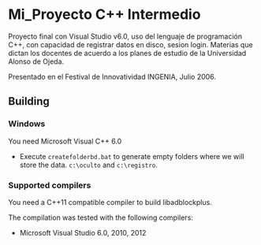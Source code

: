 # Mi_Proyecto C++ Intermedio
Proyecto final con Visual Studio v6.0, uso del lenguaje de programación C++, con capacidad de registrar datos en disco, sesion login. Materias que dictan los docentes de acuerdo a los planes de estudio de la Universidad Alonso de Ojeda.

Presentado en el Festival de Innovatividad INGENIA, Julio 2006.


Building
--------

### Windows

You need Microsoft Visual C++ 6.0

* Execute `createfolderbd.bat` to generate empty folders where we will store the data.
`c:\oculto` and `c:\registro`.

### Supported compilers

You need a C++11 compatible compiler to build libadblockplus.

The compilation was tested with the following compilers:
* Microsoft Visual Studio 6.0, 2010, 2012
